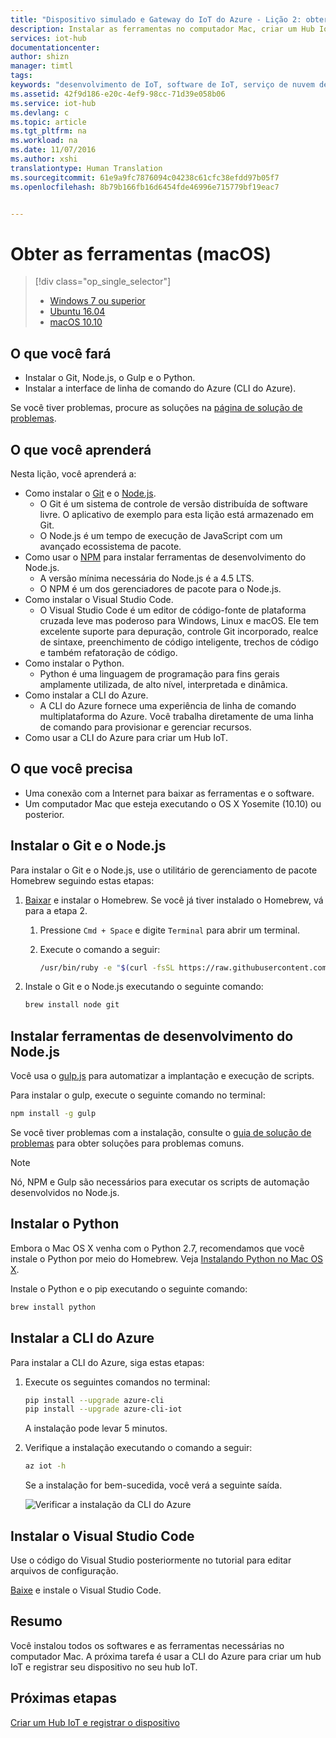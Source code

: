 ```yaml
---
title: "Dispositivo simulado e Gateway do IoT do Azure - Lição 2: obter ferramentas (macOS) | Microsoft Docs"
description: Instalar as ferramentas no computador Mac, criar um Hub IoT e registrar seu dispositivo no Hub IoT.
services: iot-hub
documentationcenter: 
author: shizn
manager: timtl
tags: 
keywords: "desenvolvimento de IoT, software de IoT, serviço de nuvem de IoT, software de Internet das Coisas, CLI do Azure, instalar o Python no Mac, instalar o git no Ubuntu, execução de Gulp, instalar Node.js em Mac"
ms.assetid: 42f9d186-e20c-4ef9-98cc-71d39e058b06
ms.service: iot-hub
ms.devlang: c
ms.topic: article
ms.tgt_pltfrm: na
ms.workload: na
ms.date: 11/07/2016
ms.author: xshi
translationtype: Human Translation
ms.sourcegitcommit: 61e9a9fc7876094c04238c61cfc38efdd97b05f7
ms.openlocfilehash: 8b79b166fb16d6454fde46996e715779bf19eac7


---
```

# <a name="get-the-tools-macos"></a>Obter as ferramentas (macOS)
> [!div class="op_single_selector"]
> * [Windows 7 ou superior](iot-hub-gateway-kit-c-sim-lesson2-get-the-tools-win32.md)
> * [Ubuntu 16.04](iot-hub-gateway-kit-c-sim-lesson2-get-the-tools-ubuntu.md)
> * [macOS 10.10](iot-hub-gateway-kit-c-sim-lesson2-get-the-tools-mac.md)

## <a name="what-you-will-do"></a>O que você fará

- Instalar o Git, Node.js, o Gulp e o Python.
- Instalar a interface de linha de comando do Azure (CLI do Azure). 

Se você tiver problemas, procure as soluções na [página de solução de problemas](iot-hub-gateway-kit-c-sim-troubleshooting.md).

## <a name="what-you-will-learn"></a>O que você aprenderá

Nesta lição, você aprenderá a:

- Como instalar o [Git](https://git-scm.com/) e o [Node.js](https://nodejs.org/en/).
  - O Git é um sistema de controle de versão distribuída de software livre. O aplicativo de exemplo para esta lição está armazenado em Git.
  - O Node.js é um tempo de execução de JavaScript com um avançado ecossistema de pacote.
- Como usar o [NPM](https://www.npmjs.com/) para instalar ferramentas de desenvolvimento do Node.js.
  - A versão mínima necessária do Node.js é a 4.5 LTS.
  - O NPM é um dos gerenciadores de pacote para o Node.js.
- Como instalar o Visual Studio Code.
  - O Visual Studio Code é um editor de código-fonte de plataforma cruzada leve mas poderoso para Windows, Linux e macOS. Ele tem excelente suporte para depuração, controle Git incorporado, realce de sintaxe, preenchimento de código inteligente, trechos de código e também refatoração de código.
- Como instalar o Python.
  - Python é uma linguagem de programação para fins gerais amplamente utilizada, de alto nível, interpretada e dinâmica.
- Como instalar a CLI do Azure.
  - A CLI do Azure fornece uma experiência de linha de comando multiplataforma do Azure. Você trabalha diretamente de uma linha de comando para provisionar e gerenciar recursos.
- Como usar a CLI do Azure para criar um Hub IoT.

## <a name="what-you-need"></a>O que você precisa

- Uma conexão com a Internet para baixar as ferramentas e o software.
- Um computador Mac que esteja executando o OS X Yosemite (10.10) ou posterior.

## <a name="install-git-and-nodejs"></a>Instalar o Git e o Node.js

Para instalar o Git e o Node.js, use o utilitário de gerenciamento de pacote Homebrew seguindo estas etapas:

1. [Baixar](http://brew.sh/) e instalar o Homebrew. Se você já tiver instalado o Homebrew, vá para a etapa 2.
   1. Pressione `Cmd + Space` e digite `Terminal` para abrir um terminal.
   2. Execute o comando a seguir:

      ```bash
      /usr/bin/ruby -e "$(curl -fsSL https://raw.githubusercontent.com/Homebrew/install/master/install)"
      ```

2. Instale o Git e o Node.js executando o seguinte comando:

    ```bash
    brew install node git
    ```

## <a name="install-nodejs-development-tools"></a>Instalar ferramentas de desenvolvimento do Node.js

Você usa o [gulp.js](http://gulpjs.com/) para automatizar a implantação e execução de scripts.

Para instalar o gulp, execute o seguinte comando no terminal:

```bash
npm install -g gulp
```

Se você tiver problemas com a instalação, consulte o [guia de solução de problemas](iot-hub-gateway-kit-c-sim-troubleshooting.md) para obter soluções para problemas comuns.

> [!Note]
> Nó, NPM e Gulp são necessários para executar os scripts de automação desenvolvidos no Node.js.

## <a name="install-python"></a>Instalar o Python

Embora o Mac OS X venha com o Python 2.7, recomendamos que você instale o Python por meio do Homebrew. Veja [Instalando Python no Mac OS X](http://docs.python-guide.org/en/latest/starting/install/osx/).

Instale o Python e o pip executando o seguinte comando:

```bash
brew install python
```

## <a name="install-the-azure-cli"></a>Instalar a CLI do Azure

Para instalar a CLI do Azure, siga estas etapas:

1. Execute os seguintes comandos no terminal:
   ```bash
   pip install --upgrade azure-cli
   pip install --upgrade azure-cli-iot
   ```
   A instalação pode levar 5 minutos.

2. Verifique a instalação executando o comando a seguir:
   ```bash
   az iot -h
   ```
   Se a instalação for bem-sucedida, você verá a seguinte saída.

   ![Verificar a instalação da CLI do Azure](media/iot-hub-gateway-kit-lessons/lesson2/az_iot_help_osx.png)

## <a name="install-visual-studio-code"></a>Instalar o Visual Studio Code

Use o código do Visual Studio posteriormente no tutorial para editar arquivos de configuração.

[Baixe](https://code.visualstudio.com/docs/setup/osx) e instale o Visual Studio Code.

## <a name="summary"></a>Resumo

Você instalou todos os softwares e as ferramentas necessárias no computador Mac. A próxima tarefa é usar a CLI do Azure para criar um hub IoT e registrar seu dispositivo no seu hub IoT.

## <a name="next-steps"></a>Próximas etapas
[Criar um Hub IoT e registrar o dispositivo](iot-hub-gateway-kit-c-sim-lesson2-register-device.md)



<!--HONumber=Jan17_HO4-->


